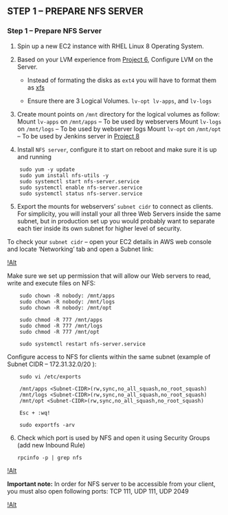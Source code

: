 ## STEP 1 – PREPARE NFS SERVER
### Step 1 – Prepare NFS Server

1. Spin up a new EC2 instance with RHEL Linux 8 Operating System.

2. Based on your LVM experience from [Project 6](https://dareyio-pbl-progressive.readthedocs-hosted.com/en/latest/project6.html), Configure LVM on the Server.

    - Instead of formating the disks as `ext4` you will have to format them as [xfs](https://en.wikipedia.org/wiki/XFS)

    - Ensure there are 3 Logical Volumes. `lv-opt lv-apps`, and `lv-logs`

3. Create mount points on `/mnt` directory for the logical volumes as follow:
    Mount `lv-apps` on `/mnt/apps` – To be used by webservers
    Mount `lv-logs` on `/mnt/logs` – To be used by webserver logs
    Mount `lv-opt` on `/mnt/opt` – To be used by Jenkins server in [Project 8](https://dareyio-pbl-progressive.readthedocs-hosted.com/en/latest/project8.html)

4. Install `NFS server`, configure it to start on reboot and make sure it is up and running

```
    sudo yum -y update
    sudo yum install nfs-utils -y
    sudo systemctl start nfs-server.service
    sudo systemctl enable nfs-server.service
    sudo systemctl status nfs-server.service
```

5. Export the mounts for webservers’ `subnet cidr` to connect as clients. For simplicity, you will install your all three Web Servers inside the same subnet, but in production set up you would probably want to separate each tier inside its own subnet for higher level of security.

To check your `subnet cidr` – open your EC2 details in AWS web console and locate ‘Networking’ tab and open a Subnet link:

[!Alt](images/EC2_subnet.png)

Make sure we set up permission that will allow our Web servers to read, write and execute files on NFS:

```
    sudo chown -R nobody: /mnt/apps
    sudo chown -R nobody: /mnt/logs
    sudo chown -R nobody: /mnt/opt

    sudo chmod -R 777 /mnt/apps
    sudo chmod -R 777 /mnt/logs
    sudo chmod -R 777 /mnt/opt

    sudo systemctl restart nfs-server.service

```

Configure access to NFS for clients within the same subnet (example of Subnet CIDR – 172.31.32.0/20 ):

```
    sudo vi /etc/exports

    /mnt/apps <Subnet-CIDR>(rw,sync,no_all_squash,no_root_squash)
    /mnt/logs <Subnet-CIDR>(rw,sync,no_all_squash,no_root_squash)
    /mnt/opt <Subnet-CIDR>(rw,sync,no_all_squash,no_root_squash)

    Esc + :wq!

    sudo exportfs -arv

```

6. Check which port is used by NFS and open it using Security Groups (add new Inbound Rule)

    ```
    rpcinfo -p | grep nfs
    
    ```

[!Alt](images/nfs_port.png)

**Important note:** In order for NFS server to be accessible from your client, you must also open following ports: TCP 111, UDP 111, UDP 2049

[!Alt](images/nfs_port_open.png)

